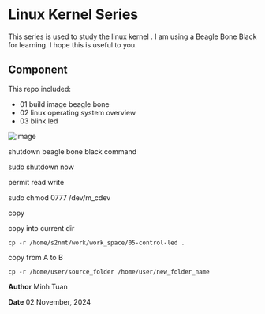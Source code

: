 # Linux Kernel Series

This series is used to study the linux kernel . I am using a Beagle Bone Black for learning. I hope this is useful to you.

## Component
This repo included:

- 01 build image beagle bone
- 02 linux operating system overview
- 03 blink led
  
![image](https://github.com/user-attachments/assets/600cdd96-79cd-4ef5-b3d2-665f28f17e7c)


shutdown beagle bone black command

  sudo shutdown now

permit read write

  sudo chmod 0777 /dev/m_cdev

copy

copy into current dir

	cp -r /home/s2nmt/work/work_space/05-control-led .

copy from A to B

	cp -r /home/user/source_folder /home/user/new_folder_name

**Author** Minh Tuan

 **Date** 02 November, 2024
